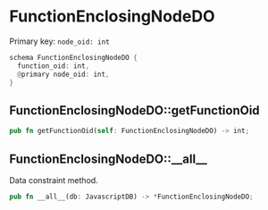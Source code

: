 # FunctionEnclosingNodeDO

Primary key: `node_oid: int`

```rust
schema FunctionEnclosingNodeDO {
  function_oid: int,
  @primary node_oid: int,
}
```
## FunctionEnclosingNodeDO::getFunctionOid

```rust
pub fn getFunctionOid(self: FunctionEnclosingNodeDO) -> int;
```
## FunctionEnclosingNodeDO::\_\_all\_\_

Data constraint method.

```rust
pub fn __all__(db: JavascriptDB) -> *FunctionEnclosingNodeDO;
```
